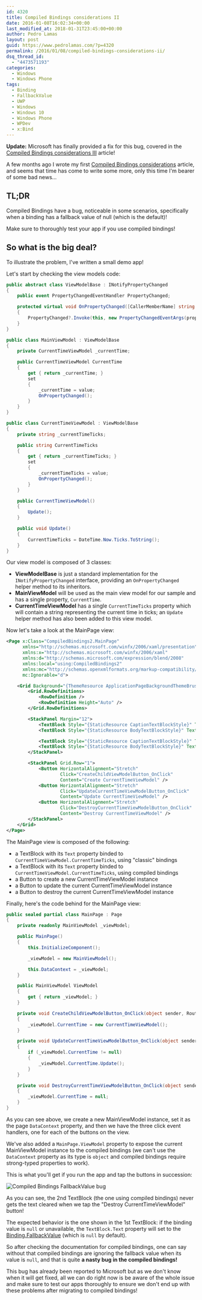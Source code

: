 ```yaml
---
id: 4320
title: Compiled Bindings considerations II
date: 2016-01-08T16:02:34+00:00
last_modified_at: 2018-01-31T23:45:00+00:00
author: Pedro Lamas
layout: post
guid: https://www.pedrolamas.com/?p=4320
permalink: /2016/01/08/compiled-bindings-considerations-ii/
dsq_thread_id:
  - "4473571193"
categories:
  - Windows
  - Windows Phone
tags:
  - Binding
  - FallbackValue
  - UWP
  - Windows
  - Windows 10
  - Windows Phone
  - WPDev
  - x:Bind
---
```

**Update:** Microsoft has finally provided a fix for this bug, covered in the [Compiled Bindings considerations III](https://www.pedrolamas.com/2018/01/31/compiled-bindings-considerations-iii/) article!

A few months ago I wrote my first [Compiled Bindings considerations](https://www.pedrolamas.com/2015/10/19/compiled-bindings-considerations/) article, and seems that time has come to write some more, only this time I'm bearer of some bad news...

## TL;DR

Compiled Bindings have a bug, noticeable in some scenarios, specifically when a binding has a fallback value of null (which is the default)!

Make sure to thoroughly test your app if you use compiled bindings!

## So what is the big deal?

To illustrate the problem, I've written a small demo app!

Let's start by checking the view models code:

```csharp
public abstract class ViewModelBase : INotifyPropertyChanged
{
    public event PropertyChangedEventHandler PropertyChanged;

    protected virtual void OnPropertyChanged([CallerMemberName] string propertyName = null)
    {
        PropertyChanged?.Invoke(this, new PropertyChangedEventArgs(propertyName));
    }
}

public class MainViewModel : ViewModelBase
{
    private CurrentTimeViewModel _currentTime;

    public CurrentTimeViewModel CurrentTime
    {
        get { return _currentTime; }
        set
        {
            _currentTime = value;
            OnPropertyChanged();
        }
    }
}

public class CurrentTimeViewModel : ViewModelBase
{
    private string _currentTimeTicks;

    public string CurrentTimeTicks
    {
        get { return _currentTimeTicks; }
        set
        {
            _currentTimeTicks = value;
            OnPropertyChanged();
        }
    }

    public CurrentTimeViewModel()
    {
        Update();
    }

    public void Update()
    {
        CurrentTimeTicks = DateTime.Now.Ticks.ToString();
    }
}
```

Our view model is composed of 3 classes:

* **ViewModelBase** is just a standard implementation for the `INotifyPropertyChanged` interface, providing an `OnPropertyChanged` helper method to its inheritors.
* **MainViewModel** will be used as the main view model for our sample and has a single property, `CurrentTime`.
* **CurrentTimeViewModel** has a single `CurrentTimeTicks` property which will contain a string representing the current time in ticks; an `Update` helper method has also been added to this view model.

Now let's take a look at the MainPage view:

```xml
<Page x:Class="CompiledBindings2.MainPage"
      xmlns="http://schemas.microsoft.com/winfx/2006/xaml/presentation"
      xmlns:x="http://schemas.microsoft.com/winfx/2006/xaml"
      xmlns:d="http://schemas.microsoft.com/expression/blend/2008"
      xmlns:local="using:CompiledBindings2"
      xmlns:mc="http://schemas.openxmlformats.org/markup-compatibility/2006"
      mc:Ignorable="d">

    <Grid Background="{ThemeResource ApplicationPageBackgroundThemeBrush}">
        <Grid.RowDefinitions>
            <RowDefinition />
            <RowDefinition Height="Auto" />
        </Grid.RowDefinitions>

        <StackPanel Margin="12">
            <TextBlock Style="{StaticResource CaptionTextBlockStyle}" Text="Current Time Ticks (Binding)" />
            <TextBlock Style="{StaticResource BodyTextBlockStyle}" Text="{Binding CurrentTime.CurrentTimeTicks}" />

            <TextBlock Style="{StaticResource CaptionTextBlockStyle}" Text="Current Time Ticks (x:Bind)" />
            <TextBlock Style="{StaticResource BodyTextBlockStyle}" Text="{x:Bind ViewModel.CurrentTime.CurrentTimeTicks, Mode=OneWay}" />
        </StackPanel>

        <StackPanel Grid.Row="1">
            <Button HorizontalAlignment="Stretch"
                    Click="CreateChildViewModelButton_OnClick"
                    Content="Create CurrentTimeViewModel" />
            <Button HorizontalAlignment="Stretch"
                    Click="UpdateCurrentTimeViewModelButton_OnClick"
                    Content="Update CurrentTimeViewModel" />
            <Button HorizontalAlignment="Stretch"
                    Click="DestroyCurrentTimeViewModelButton_OnClick"
                    Content="Destroy CurrentTimeViewModel" />
        </StackPanel>
    </Grid>
</Page>
```

The MainPage view is composed of the following:

* a TextBlock with its `Text` property binded to `CurrentTimeViewModel.CurrentTimeTicks`, using "classic" bindings
* a TextBlock with its `Text` property binded to `CurrentTimeViewModel.CurrentTimeTicks`, using compiled bindings
* a Button to create a new CurrentTimeViewModel instance
* a Button to update the current CurrentTimeViewModel instance
* a Button to destroy the current CurrentTimeViewModel instance

Finally, here's the code behind for the MainPage view:

```csharp
public sealed partial class MainPage : Page
{
    private readonly MainViewModel _viewModel;

    public MainPage()
    {
        this.InitializeComponent();

        _viewModel = new MainViewModel();

        this.DataContext = _viewModel;
    }

    public MainViewModel ViewModel
    {
        get { return _viewModel; }
    }

    private void CreateChildViewModelButton_OnClick(object sender, RoutedEventArgs e)
    {
        _viewModel.CurrentTime = new CurrentTimeViewModel();
    }

    private void UpdateCurrentTimeViewModelButton_OnClick(object sender, RoutedEventArgs e)
    {
        if (_viewModel.CurrentTime != null)
        {
            _viewModel.CurrentTime.Update();
        }
    }

    private void DestroyCurrentTimeViewModelButton_OnClick(object sender, RoutedEventArgs e)
    {
        _viewModel.CurrentTime = null;
    }
}
```

As you can see above, we create a new MainViewModel instance, set it as the page `DataContext` property, and then we have the three click event handlers, one for each of the buttons on the view.

We've also added a `MainPage.ViewModel` property to expose the current MainViewModel instance to the compiled bindings (we can't use the `DataContext` property as its type is `object` and compiled bindings require strong-typed properties to work).

This is what you'll get if you run the app and tap the buttons in succession:

![Compiled Bindings FallbackValue bug](/wp-content/uploads/2016/01/Compiled-Bindings-FallbackValue-bug.gif)

As you can see, the 2nd TextBlock (the one using compiled bindings) never gets the text cleared when we tap the "Destroy CurrentTimeViewModel" button!

The expected behavior is the one shown in the 1st TextBlock: if the binding value is `null` or unavailable, the `TextBlock.Text` property will set to the [Binding.FallbackValue](https://msdn.microsoft.com/en-US/library/windows/apps/xaml/windows.ui.xaml.data.binding.fallbackvalue) (which is `null` by default).

So after checking the documentation for compiled bindings, one can say without that compiled bindings are ignoring the fallback value when its value is `null`, and that is quite **a nasty bug in the compiled bindings!**

This bug has already been reported to Microsoft but as we don't know when it will get fixed, all we can do right now is be aware of the whole issue and make sure to test our apps thoroughly to ensure we don't end up with these problems after migrating to compiled bindings!

